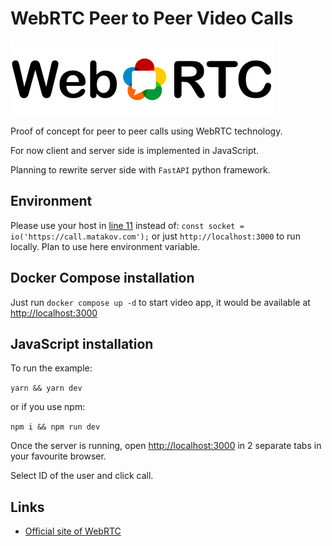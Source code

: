 # WebRTC Peer to Peer Video Calls

<img src="https://github.com/matacoder/p2p-video-calling-app/raw/master/public/webrtc.png">

Proof of concept for peer to peer calls using WebRTC technology.

For now client and server side is implemented in JavaScript.

Planning to rewrite server side with `FastAPI` python framework.

## Environment

Please use your host in [line 11](public/index.css) instead of:
`const socket = io('https://call.matakov.com');` or just `http://localhost:3000` to run locally. Plan to use here environment variable.

## Docker Compose installation

Just run `docker compose up -d` to start video app, it would be available at [http://localhost:3000](http://localhost:3000)

## JavaScript installation

To run the example:

`yarn && yarn dev`
 
 or if you use npm:
 
 `npm i && npm run dev`
 
 Once the server is running, open [http://localhost:3000](http://localhost:3000) in 2 separate tabs in your favourite browser.
 
 Select ID of the user and click call.

## Links

- [Official site of WebRTC](https://webrtc.github.io/)